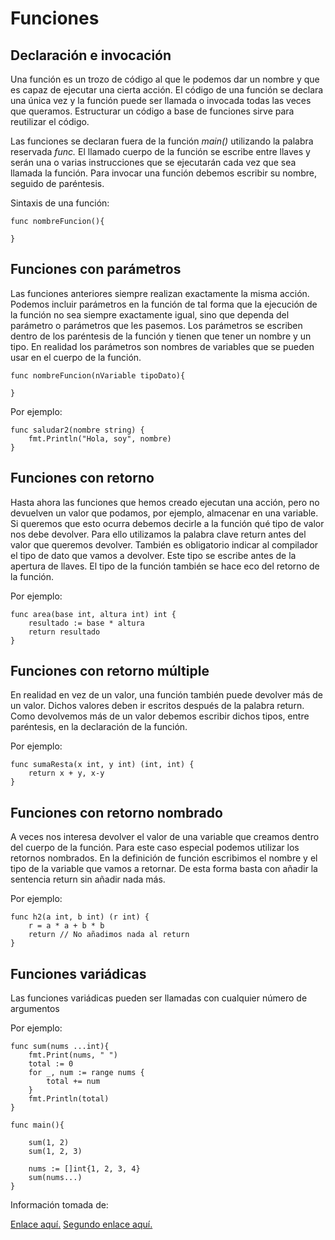 <h1>Funciones</h1>

<h2>Declaración e invocación</h2>

<p>Una función es un trozo de código al que le podemos dar un nombre y que es capaz de ejecutar una cierta acción. El código de una función se declara una única vez y la función puede ser llamada o invocada todas las veces que queramos. Estructurar un código a base de funciones sirve para reutilizar el código.</p>

<p>Las funciones se declaran fuera de la función <em>main()</em> utilizando la palabra reservada <em>func.</em> El llamado cuerpo de la función se escribe entre llaves y serán una o varias instrucciones que se ejecutarán cada vez que sea llamada la función. Para invocar una función debemos escribir su nombre, seguido de paréntesis.</p>

<p>Sintaxis de una función:</p>

```
func nombreFuncion(){

}
```

<h2>Funciones con parámetros</h2>

<p>Las funciones anteriores siempre realizan exactamente la misma acción. Podemos incluir parámetros en la función de tal forma que la ejecución de la función no sea siempre exactamente
igual, sino que dependa del parámetro o parámetros que les pasemos. Los parámetros se escriben dentro de los paréntesis de la función y tienen que tener un nombre y un tipo. En realidad los parámetros son nombres de variables que se pueden usar en el cuerpo de la función.</p>

```
func nombreFuncion(nVariable tipoDato){

}

```

<p>Por ejemplo:</p>

```
func saludar2(nombre string) {
    fmt.Println("Hola, soy", nombre)
}
```

<h2>Funciones con retorno</h2>

<p>Hasta ahora las funciones que hemos creado ejecutan una
acción, pero no devuelven un valor que podamos, por ejemplo,
almacenar en una variable. Si queremos que esto ocurra
debemos decirle a la función qué tipo de valor nos debe
devolver. Para ello utilizamos la palabra clave return antes
del valor que queremos devolver. También es obligatorio
indicar al compilador el tipo de dato que vamos a devolver.
Este tipo se escribe antes de la apertura de llaves. El tipo de la función también se hace eco del retorno de la función.</p>

<p>Por ejemplo:</p>

```
func area(base int, altura int) int {
    resultado := base * altura
    return resultado
}

```

<h2>Funciones con retorno múltiple</h2>

<p>En realidad en vez de un valor, una función también puede
devolver más de un valor. Dichos valores deben ir escritos
después de la palabra return. Como devolvemos más de un valor debemos escribir dichos tipos, entre paréntesis, en la
declaración de la función.</p>

<p>Por ejemplo:</p>

```
func sumaResta(x int, y int) (int, int) {
    return x + y, x-y
}

```

<h2>Funciones con retorno nombrado</h2>

<p>A veces nos interesa devolver el valor de una variable que
creamos dentro del cuerpo de la función. Para este caso especial podemos utilizar los retornos nombrados. En la definición de función escribimos el nombre y el tipo de la variable que vamos a retornar. De esta forma basta con añadir la sentencia return sin añadir nada más.</p>

<p>Por ejemplo:</p>

```
func h2(a int, b int) (r int) {
    r = a * a + b * b
    return // No añadimos nada al return
}

```

<h2>Funciones variádicas</h2>

<p>Las funciones variádicas pueden ser llamadas con cualquier número de argumentos</p>

<p>Por ejemplo:</p>

```
func sum(nums ...int){
    fmt.Print(nums, " ")
    total := 0
    for _, num := range nums {
        total += num
    }
    fmt.Println(total)
}

func main(){

    sum(1, 2)
    sum(1, 2, 3)

    nums := []int{1, 2, 3, 4}
    sum(nums...)
}

```

<p> Información tomada de: </p>
<a href="https://awebytes.files.wordpress.com/2020/10/librov1.pdf">Enlace aquí.</a>
<a href="http://memoriascimted.com/wp-content/uploads/2021/08/Programacion-estructurada-en-Go-lang.pdf">Segundo enlace aquí.</a>